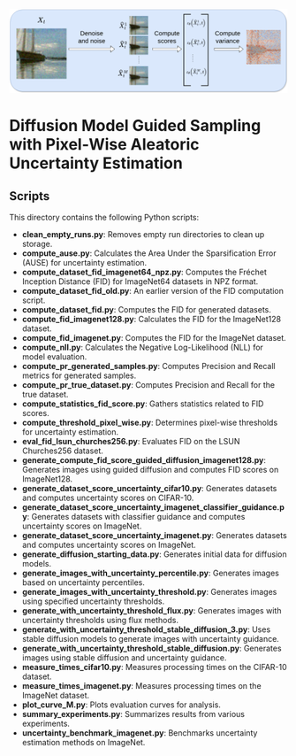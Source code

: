 ![](cover_image.png)

# Diffusion Model Guided Sampling with Pixel-Wise Aleatoric Uncertainty Estimation


## Scripts

This directory contains the following Python scripts:

- **clean_empty_runs.py**: Removes empty run directories to clean up storage.
- **compute_ause.py**: Calculates the Area Under the Sparsification Error (AUSE) for uncertainty estimation.
- **compute_dataset_fid_imagenet64_npz.py**: Computes the Fréchet Inception Distance (FID) for ImageNet64 datasets in NPZ format.
- **compute_dataset_fid_old.py**: An earlier version of the FID computation script.
- **compute_dataset_fid.py**: Computes the FID for generated datasets.
- **compute_fid_imagenet128.py**: Calculates the FID for the ImageNet128 dataset.
- **compute_fid_imagenet.py**: Computes the FID for the ImageNet dataset.
- **compute_nll.py**: Calculates the Negative Log-Likelihood (NLL) for model evaluation.
- **compute_pr_generated_samples.py**: Computes Precision and Recall metrics for generated samples.
- **compute_pr_true_dataset.py**: Computes Precision and Recall for the true dataset.
- **compute_statistics_fid_score.py**: Gathers statistics related to FID scores.
- **compute_threshold_pixel_wise.py**: Determines pixel-wise thresholds for uncertainty estimation.
- **eval_fid_lsun_churches256.py**: Evaluates FID on the LSUN Churches256 dataset.
- **generate_compute_fid_score_guided_diffusion_imagenet128.py**: Generates images using guided diffusion and computes FID scores on ImageNet128.
- **generate_dataset_score_uncertainty_cifar10.py**: Generates datasets and computes uncertainty scores on CIFAR-10.
- **generate_dataset_score_uncertainty_imagenet_classifier_guidance.py**: Generates datasets with classifier guidance and computes uncertainty scores on ImageNet.
- **generate_dataset_score_uncertainty_imagenet.py**: Generates datasets and computes uncertainty scores on ImageNet.
- **generate_diffusion_starting_data.py**: Generates initial data for diffusion models.
- **generate_images_with_uncertainty_percentile.py**: Generates images based on uncertainty percentiles.
- **generate_images_with_uncertainty_threshold.py**: Generates images using specified uncertainty thresholds.
- **generate_with_uncertainty_threshold_flux.py**: Generates images with uncertainty thresholds using flux methods.
- **generate_with_uncertainty_threshold_stable_diffusion_3.py**: Uses stable diffusion models to generate images with uncertainty guidance.
- **generate_with_uncertainty_threshold_stable_diffusion.py**: Generates images using stable diffusion and uncertainty guidance.
- **measure_times_cifar10.py**: Measures processing times on the CIFAR-10 dataset.
- **measure_times_imagenet.py**: Measures processing times on the ImageNet dataset.
- **plot_curve_M.py**: Plots evaluation curves for analysis.
- **summary_experiments.py**: Summarizes results from various experiments.
- **uncertainty_benchmark_imagenet.py**: Benchmarks uncertainty estimation methods on ImageNet.